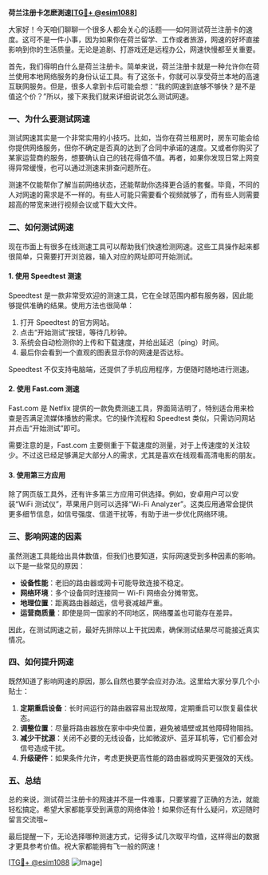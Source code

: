 **荷兰注册卡怎麽測速[[TG💪+ @esim1088](https://t.me/s/esim1088)]**

大家好！今天咱们聊聊一个很多人都会关心的话题——如何测试荷兰注册卡的速度。这可不是一件小事，因为如果你在荷兰留学、工作或者旅游，网速的好坏直接影响到你的生活质量。无论是追剧、打游戏还是远程办公，网速快慢都至关重要。

首先，我们得明白什么是荷兰注册卡。简单来说，荷兰注册卡就是一种允许你在荷兰使用本地网络服务的身份认证工具。有了这张卡，你就可以享受荷兰本地的高速互联网服务。但是，很多人拿到卡后可能会想：“我的网速到底够不够快？是不是值这个价？”所以，接下来我们就来详细说说怎么测试网速。

### **一、为什么要测试网速**

测试网速其实是一个非常实用的小技巧。比如，当你在荷兰租房时，房东可能会给你提供网络服务，但你不确定是否真的达到了合同中承诺的速度。又或者你购买了某家运营商的服务，想要确认自己的钱花得值不值。再者，如果你发现日常上网变得异常缓慢，也可以通过测速来排查问题所在。

测速不仅能帮你了解当前网络状态，还能帮助你选择更合适的套餐。毕竟，不同的人对网速的需求是不一样的。有些人可能只需要看个视频就够了，而有些人则需要超高的带宽来进行视频会议或下载大文件。

### **二、如何测试网速**

现在市面上有很多在线测速工具可以帮助我们快速检测网速。这些工具操作起来都很简单，只需要打开浏览器，输入对应的网址即可开始测试。

#### **1. 使用 Speedtest 测速**

Speedtest 是一款非常受欢迎的测速工具，它在全球范围内都有服务器，因此能够提供准确的结果。使用方法也很简单：

1. 打开 Speedtest 的官方网站。
2. 点击“开始测试”按钮，等待几秒钟。
3. 系统会自动检测你的上传和下载速度，并给出延迟（ping）时间。
4. 最后你会看到一个直观的图表显示你的网速是否达标。

Speedtest 不仅支持电脑端，还提供了手机应用程序，方便随时随地进行测速。

#### **2. 使用 Fast.com 测速**

Fast.com 是 Netflix 提供的一款免费测速工具，界面简洁明了，特别适合用来检查是否满足流媒体播放的需求。它的操作流程和 Speedtest 类似，只需访问网站并点击“开始测试”即可。

需要注意的是，Fast.com 主要侧重于下载速度的测量，对于上传速度的关注较少。不过这已经足够满足大部分人的需求，尤其是喜欢在线观看高清电影的朋友。

#### **3. 使用第三方应用**

除了网页版工具外，还有许多第三方应用可供选择。例如，安卓用户可以安装“WiFi 测试仪”，苹果用户则可以选择“Wi-Fi Analyzer”。这类应用通常会提供更多细节信息，如信号强度、信道干扰等，有助于进一步优化网络环境。

### **三、影响网速的因素**

虽然测速工具能给出具体数值，但我们也要知道，实际网速受到多种因素的影响。以下是一些常见的原因：

- **设备性能**：老旧的路由器或网卡可能导致连接不稳定。
- **网络环境**：多个设备同时连接同一 Wi-Fi 网络会分摊带宽。
- **地理位置**：距离路由器越远，信号衰减越严重。
- **运营商质量**：即使是同一国家的不同地区，网络覆盖也可能存在差异。

因此，在测试网速之前，最好先排除以上干扰因素，确保测试结果尽可能接近真实情况。

### **四、如何提升网速**

既然知道了影响网速的原因，那么自然也要学会应对办法。这里给大家分享几个小贴士：

1. **定期重启设备**：长时间运行的路由器容易出现故障，定期重启可以恢复最佳状态。
2. **调整位置**：尽量将路由器放在家中中央位置，避免被墙壁或其他障碍物阻挡。
3. **减少干扰源**：关闭不必要的无线设备，比如微波炉、蓝牙耳机等，它们都会对信号造成干扰。
4. **升级硬件**：如果条件允许，考虑更换更高性能的路由器或购买更强效的天线。

### **五、总结**

总的来说，测试荷兰注册卡的网速并不是一件难事，只要掌握了正确的方法，就能轻松搞定。希望大家都能享受到满意的网络体验！如果你还有什么疑问，欢迎随时留言交流哦~

最后提醒一下，无论选择哪种测速方式，记得多试几次取平均值，这样得出的数据才更具参考价值。祝大家都能拥有飞一般的网速！

[[TG💪+ @esim1088](https://t.me/s/esim1088) ![Image](https://i.postimg.cc/4NQfJmqS/Snipaste-2025-05-13-00-14-12.png)]